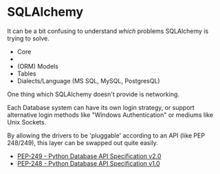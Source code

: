 # SQLAlchemy

It can be a bit confusing to understand *which* problems SQLAlchemy is trying to solve.

- Core
- 
- (ORM) Models
- Tables
- Dialects/Language (MS SQL, MySQL, PostgresQL)

One thing which SQLAlchemy doesn't provide is networking.

Each Database system can have its own login strategy,
or support alternative login methods like "Windows Authentication" or mediums like Unix Sockets.

By allowing the drivers to be 'pluggable' according to an API (like PEP 248/249),
this layer can be swapped out quite easily.


- [PEP-249 - Python Database API Specification v2.0](https://peps.python.org/pep-0249/)
- [PEP-248 - Python Database API Specification v1.0](https://peps.python.org/pep-0248/)